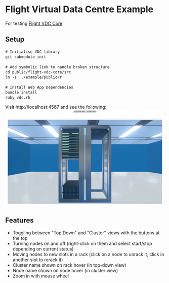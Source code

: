 # Flight Virtual Data Centre Example

For testing [Flight VDC Core](https://github.com/openflighthpc/flight-vdc-core).

## Setup 

```
# Initialise VDC library
git submodule init

# Add symbolic link to handle broken structure
cd public/flight-vdc-core/src
ln -s ../example/public/r

# Install Web App Dependencies
bundle install
ruby vdc.rb
```

Visit http://localhost:4567 and see the following:
![](img/index.png)

## Features

- Toggling between "Top Down" and "Cluster" views with the buttons at the top
- Turning nodes on and off (right-click on them and select start/stop depending on current status) 
- Moving nodes to new slots in a rack (click on a node to unrack it, click in another slot to rerack it) 
- Cluster name shown on rack hover (in top-down view)
- Node name shown on node hover (in cluster view) 
- Zoom in with mouse wheel

